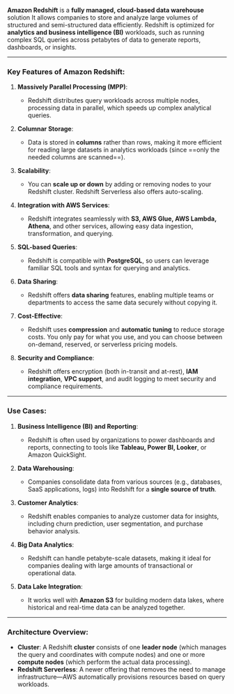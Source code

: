 **Amazon Redshift** is a **fully managed, cloud-based data warehouse** solution 
It allows companies to store and analyze large volumes of structured and semi-structured data efficiently. Redshift is optimized for **analytics and business intelligence (BI)** workloads, such as running complex SQL queries across petabytes of data to generate reports, dashboards, or insights.

---

### Key Features of Amazon Redshift:

1. **Massively Parallel Processing (MPP)**:
   - Redshift distributes query workloads across multiple nodes, processing data in parallel, which speeds up complex analytical queries.

2. **Columnar Storage**:
   - Data is stored in **columns** rather than rows, making it more efficient for reading large datasets in analytics workloads (since ==only the needed columns are scanned==).

3. **Scalability**:
   - You can **scale up or down** by adding or removing nodes to your Redshift cluster. Redshift Serverless also offers auto-scaling.

4. **Integration with AWS Services**:
   - Redshift integrates seamlessly with **S3, AWS Glue, AWS Lambda, Athena**, and other services, allowing easy data ingestion, transformation, and querying.

5. **SQL-based Queries**:
   - Redshift is compatible with **PostgreSQL**, so users can leverage familiar SQL tools and syntax for querying and analytics.

6. **Data Sharing**:
   - Redshift offers **data sharing** features, enabling multiple teams or departments to access the same data securely without copying it.

7. **Cost-Effective**:
   - Redshift uses **compression** and **automatic tuning** to reduce storage costs. You only pay for what you use, and you can choose between on-demand, reserved, or serverless pricing models.

8. **Security and Compliance**:
   - Redshift offers encryption (both in-transit and at-rest), **IAM integration**, **VPC support**, and audit logging to meet security and compliance requirements.

---

### Use Cases:

1. **Business Intelligence (BI) and Reporting**:
   - Redshift is often used by organizations to power dashboards and reports, connecting to tools like **Tableau, Power BI, Looker**, or Amazon QuickSight.

2. **Data Warehousing**:
   - Companies consolidate data from various sources (e.g., databases, SaaS applications, logs) into Redshift for a **single source of truth**.

3. **Customer Analytics**:
   - Redshift enables companies to analyze customer data for insights, including churn prediction, user segmentation, and purchase behavior analysis.

4. **Big Data Analytics**:
   - Redshift can handle petabyte-scale datasets, making it ideal for companies dealing with large amounts of transactional or operational data.

5. **Data Lake Integration**:
   - It works well with **Amazon S3** for building modern data lakes, where historical and real-time data can be analyzed together.

---

### Architecture Overview:

- **Cluster**: A Redshift **cluster** consists of one **leader node** (which manages the query and coordinates with compute nodes) and one or more **compute nodes** (which perform the actual data processing).
- **Redshift Serverless**: A newer offering that removes the need to manage infrastructure—AWS automatically provisions resources based on query workloads.

